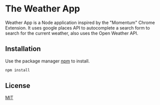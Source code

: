 # The Weather App

Weather App is a Node application inspired by the "Momentum" Chrome Extension. It uses google places API to autocomplete a search form to search for the current weather, also uses the Open Weather API.

## Installation

Use the package manager [npm](https://www.npmjs.com/package/npm/) to install.

```bash
npm install
```


## License
[MIT](https://choosealicense.com/licenses/mit/)
